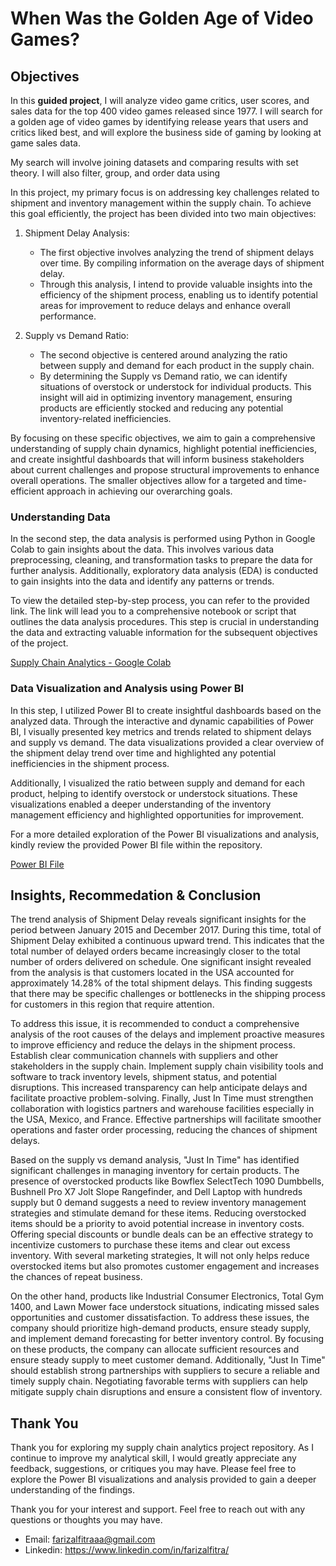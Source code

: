 # When Was the Golden Age of Video Games?

## Objectives

In this **guided project**, I will analyze video game critics, user scores, and sales data for the top 400 video games released since 1977. I will search for a golden age of video games by identifying release years that users and critics liked best, and will explore the business side of gaming by looking at game sales data.

My search will involve joining datasets and comparing results with set theory. I will also filter, group, and order data using 

In this project, my primary focus is on addressing key challenges related to shipment and inventory management within the supply chain. To achieve this goal efficiently, the project has been divided into two main objectives:

1. Shipment Delay Analysis:
   - The first objective involves analyzing the trend of shipment delays over time. By compiling information on the average days of shipment delay.
   - Through this analysis, I intend to provide valuable insights into the efficiency of the shipment process, enabling us to identify potential areas for improvement to reduce delays and enhance overall performance.

2. Supply vs Demand Ratio:
   - The second objective is centered around analyzing the ratio between supply and demand for each product in the supply chain.
   - By determining the Supply vs Demand ratio, we can identify situations of overstock or understock for individual products. This insight will aid in optimizing inventory management, ensuring products are efficiently stocked and reducing any potential inventory-related inefficiencies.

By focusing on these specific objectives, we aim to gain a comprehensive understanding of supply chain dynamics, highlight potential inefficiencies, and create insightful dashboards that will inform business stakeholders about current challenges and propose structural improvements to enhance overall operations. The smaller objectives allow for a targeted and time-efficient approach in achieving our overarching goals.

### Understanding Data
In the second step, the data analysis is performed using Python in Google Colab to gain insights about the data. This involves various data preprocessing, cleaning, and transformation tasks to prepare the data for further analysis. Additionally, exploratory data analysis (EDA) is conducted to gain insights into the data and identify any patterns or trends.

To view the detailed step-by-step process, you can refer to the provided link. The link will lead you to a comprehensive notebook or script that outlines the data analysis procedures. This step is crucial in understanding the data and extracting valuable information for the subsequent objectives of the project.

[Supply Chain Analytics - Google Colab](https://colab.research.google.com/drive/1ykLX2CpRw2kkkcimGf9TYu7u5z2Azbz9?usp=sharing)

### Data Visualization and Analysis using Power BI

In this step, I utilized Power BI to create insightful dashboards based on the analyzed data. Through the interactive and dynamic capabilities of Power BI, I visually presented key metrics and trends related to shipment delays and supply vs demand. The data visualizations provided a clear overview of the shipment delay trend over time and highlighted any potential inefficiencies in the shipment process.

Additionally, I visualized the ratio between supply and demand for each product, helping to identify overstock or understock situations. These visualizations enabled a deeper understanding of the inventory management efficiency and highlighted opportunities for improvement.

For a more detailed exploration of the Power BI visualizations and analysis, kindly review the provided Power BI file within the repository.

[Power BI File](https://github.com/alfitraaa/Supply_Analytics/blob/main/Supply%20Chain%20Dashboard.pbix)

## Insights, Recommedation & Conclusion
The trend analysis of Shipment Delay reveals significant insights for the period between January 2015 and December 2017. During this time, total of Shipment Delay exhibited a continuous upward trend. This indicates that the total number of delayed orders became increasingly closer to the total number of orders delivered on schedule. One significant insight revealed from the analysis is that customers located in the USA accounted for approximately 14.28% of the total shipment delays. This finding suggests that there may be specific challenges or bottlenecks in the shipping process for customers in this region that require attention.

To address this issue, it is recommended to conduct a comprehensive analysis of the root causes of the delays and implement proactive measures to improve efficiency and reduce the delays in the shipment process. Establish clear communication channels with suppliers and other stakeholders in the supply chain. Implement supply chain visibility tools and software to track inventory levels, shipment status, and potential disruptions. This increased transparency can help anticipate delays and facilitate proactive problem-solving. Finally, Just In Time must strengthen collaboration with logistics partners and warehouse facilities especially in the USA, Mexico, and France. Effective partnerships will facilitate smoother operations and faster order processing, reducing the chances of shipment delays. 

Based on the supply vs demand analysis, "Just In Time" has identified significant challenges in managing inventory for certain products. The presence of overstocked products like Bowflex SelectTech 1090 Dumbbells, Bushnell Pro X7 Jolt Slope Rangefinder, and Dell Laptop with hundreds supply but 0 demand suggests a need to review inventory management strategies and stimulate demand for these items. Reducing overstocked items should be a priority to avoid potential increase in inventory costs. Offering special discounts or bundle deals can be an effective strategy to incentivize customers to purchase these items and clear out excess inventory. With several marketing strategies, It will not only helps reduce overstocked items but also promotes customer engagement and increases the chances of repeat business.

On the other hand, products like Industrial Consumer Electronics, Total Gym 1400, and Lawn Mower face understock situations, indicating missed sales opportunities and customer dissatisfaction. To address these issues, the company should prioritize high-demand products, ensure steady supply, and implement demand forecasting for better inventory control. By focusing on these products, the company can allocate sufficient resources and ensure steady supply to meet customer demand. Additionally, "Just In Time" should establish strong partnerships with suppliers to secure a reliable and timely supply chain. Negotiating favorable terms with suppliers can help mitigate supply chain disruptions and ensure a consistent flow of inventory.

## Thank You
Thank you for exploring my supply chain analytics project repository. As I continue to improve my analytical skill, I would greatly appreciate any feedback, suggestions, or critiques you may have. Please feel free to explore the Power BI visualizations and analysis provided to gain a deeper understanding of the findings.

Thank you for your interest and support. Feel free to reach out with any questions or thoughts you may have.

  - Email: farizalfitraaa@gmail.com
  - Linkedin: https://www.linkedin.com/in/farizalfitra/
